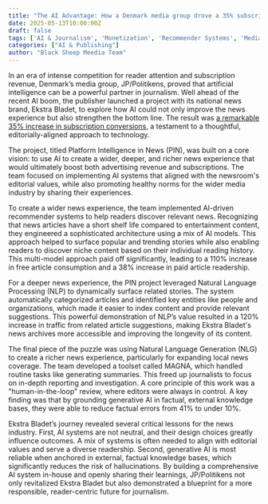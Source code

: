 ```yaml
---
title: "The AI Advantage: How a Denmark media group drove a 35% subscription boost"
date: 2025-05-13T10:00:00Z
draft: false
tags: ['AI & Journalism', 'Monetization', 'Recommender Systems', 'Media Innovation', 'Content Strategy']
categories: ["AI & Publishing"]
author: "Black Sheep Meedia Team"
---
```


In an era of intense competition for reader attention and subscription revenue, Denmark’s media group, JP/Politikens, proved that artificial intelligence can be a powerful partner in journalism. Well ahead of the recent AI boom, the publisher launched a project with its national news brand, Ekstra Bladet, to explore how AI could not only improve the news experience but also strengthen the bottom line. The result was [a remarkable 35% increase in subscription conversions](https://wan-ifra.org/2025/02/how-denmarks-ekstra-bladet-used-ai-to-boost-subscriptions-by-35/), a testament to a thoughtful, editorially-aligned approach to technology.

The project, titled Platform Intelligence in News (PIN), was built on a core vision: to use AI to create a wider, deeper, and richer news experience that would ultimately boost both advertising revenue and subscriptions. The team focused on implementing AI systems that aligned with the newsroom's editorial values, while also promoting healthy norms for the wider media industry by sharing their experiences.

To create a wider news experience, the team implemented AI-driven recommender systems to help readers discover relevant news. Recognizing that news articles have a short shelf life compared to entertainment content, they engineered a sophisticated architecture using a mix of AI models. This approach helped to surface popular and trending stories while also enabling readers to discover niche content based on their individual reading history. This multi-model approach paid off significantly, leading to a 110% increase in free article consumption and a 38% increase in paid article readership.

For a deeper news experience, the PIN project leveraged Natural Language Processing (NLP) to dynamically surface related stories. The system automatically categorized articles and identified key entities like people and organizations, which made it easier to index content and provide relevant suggestions. This powerful demonstration of NLP’s value resulted in a 120% increase in traffic from related article suggestions, making Ekstra Bladet's news archives more accessible and improving the longevity of its content.

The final piece of the puzzle was using Natural Language Generation (NLG) to create a richer news experience, particularly for expanding local news coverage. The team developed a toolset called MAGNA, which handled routine tasks like generating summaries. This freed up journalists to focus on in-depth reporting and investigation. A core principle of this work was a "human-in-the-loop" review, where editors were always in control. A key finding was that by grounding generative AI in factual, external knowledge bases, they were able to reduce factual errors from 41% to under 10%.

Ekstra Bladet’s journey revealed several critical lessons for the news industry. First, AI systems are not neutral, and their design choices greatly influence outcomes. A mix of systems is often needed to align with editorial values and serve a diverse readership. Second, generative AI is most reliable when anchored in external, factual knowledge bases, which significantly reduces the risk of hallucinations. By building a comprehensive AI system in-house and openly sharing their learnings, JP/Politikens not only revitalized Ekstra Bladet but also demonstrated a blueprint for a more responsible, reader-centric future for journalism.
